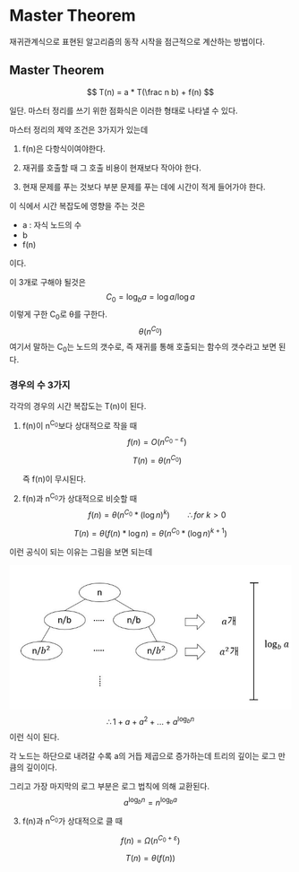# Master Theorem

재귀관계식으로 표현된 알고리즘의 동작 시작을 점근적으로 계산하는 방법이다.



## Master Theorem

$$
T(n) = a * T(\frac n b) + f(n)
$$

일단. 마스터 정리를 쓰기 위한 점화식은 이러한 형태로 나타낼 수 있다.



마스터 정리의 제약 조건은 3가지가 있는데

1. f(n)은 다항식이여야한다. 

2. 재귀를 호출할 때 그 호출 비용이 현재보다 작아야 한다.

3. 현재 문제를 푸는 것보다 부분 문제를 푸는 데에 시간이 적게 들어가야 한다.



이 식에서 시간 복잡도에 영향을 주는 것은 

- a : 자식 노드의 수
- b
- f(n) 

이다.

이 3개로 구해야 될것은
$$
C_0 = \log_{b} a = \log a / \log a
$$
이렇게 구한 C<sub>0</sub>로 θ를 구한다.
$$
θ(n^{C_0})
$$
여기서 말하는  C<sub>0</sub>는 노드의 갯수로, 즉 재귀를 통해 호출되는 함수의 갯수라고 보면 된다.



### 경우의 수 3가지

각각의 경우의 시간 복잡도는  T(n)이 된다.

1. f(n)이 n<sup>C<sub>0</sub></sup>보다 상대적으로 작을 때
   $$
   f(n) = O(n^{C_0-ε})
   $$

   $$
   T(n) = θ(n^{C_0})
   $$

   즉  f(n)이 무시된다.

2. f(n)과 n<sup>C<sub>0</sub></sup>가 상대적으로 비슷할 때
   $$
   f(n) = θ(n^{C_0} * (\log n)^k) \ \ \ \ \ \ \ \  \therefore for\ k >0
   $$

$$
T(n) = θ(f(n)*\log n) = θ(n^{C_0}*(\log n)^{k+1})
$$

이런 공식이 되는 이유는 그림을 보면 되는데

![그림1](./그림1.jpg)
$$
\therefore 1+a+a^2+...+a^{\log_{b} n}
$$
이런 식이 된다.

각 노드는 하단으로 내려갈 수록  a의 거듭 제곱으로 증가하는데 트리의 깊이는 로그 만큼의 깊이이다.

그리고 가장 마지막의 로그 부분은 로그 법칙에 의해 교환된다.
$$
a^{\log_{b} n} = n^{\log_{b} a}
$$


3. f(n)과 n<sup>C<sub>0</sub></sup>가 상대적으로 클 때

$$
f(n) = Ω(n^{C_0+ε})
$$

$$
T(n) = θ(f(n))
$$


